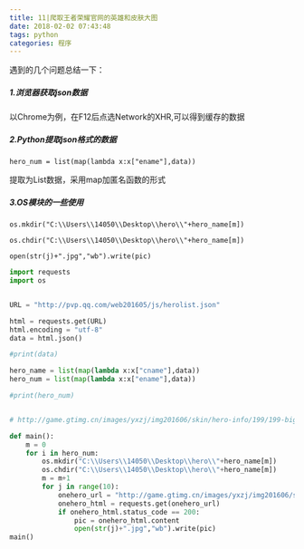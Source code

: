 ```yaml
---
title: 11|爬取王者荣耀官网的英雄和皮肤大图
date: 2018-02-02 07:43:48
tags: python
categories: 程序
---
```


遇到的几个问题总结一下：

##### 1.浏览器获取json数据

以Chrome为例，在F12后点选Network的XHR,可以得到缓存的数据

##### 2.Python提取json格式的数据

`hero_num = list(map(lambda x:x["ename"],data))`

提取为List数据，采用map加匿名函数的形式

##### 3.OS模块的一些使用

`os.mkdir("C:\\Users\\14050\\Desktop\\hero\\"+hero_name[m])`

`os.chdir("C:\\Users\\14050\\Desktop\\hero\\"+hero_name[m])`

`open(str(j)+".jpg","wb").write(pic)`

<!--more-->

```python
import requests
import os


URL = "http://pvp.qq.com/web201605/js/herolist.json"

html = requests.get(URL)
html.encoding = "utf-8"
data = html.json()

#print(data)

hero_name = list(map(lambda x:x["cname"],data))
hero_num = list(map(lambda x:x["ename"],data))

#print(hero_num)


# http://game.gtimg.cn/images/yxzj/img201606/skin/hero-info/199/199-bigskin-1.jpg

def main():
    m = 0
    for i in hero_num:
        os.mkdir("C:\\Users\\14050\\Desktop\\hero\\"+hero_name[m])
        os.chdir("C:\\Users\\14050\\Desktop\\hero\\"+hero_name[m])
        m = m+1
        for j in range(10):
            onehero_url = "http://game.gtimg.cn/images/yxzj/img201606/skin/hero-info/"+str(i)+"/"+str(i)+"-bigskin-"+str(j)+".jpg"
            onehero_html = requests.get(onehero_url)
            if onehero_html.status_code == 200:
                pic = onehero_html.content
                open(str(j)+".jpg","wb").write(pic)
main()
```

